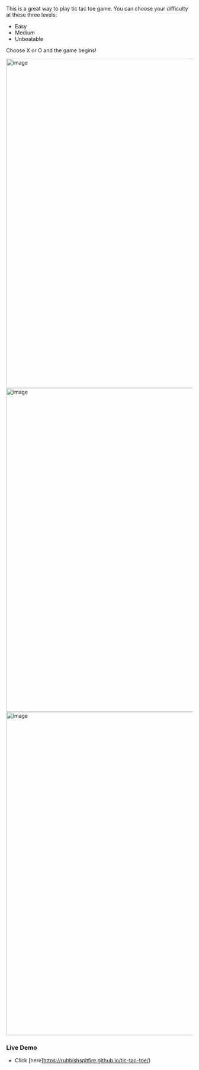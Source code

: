 This is a great way to play tic tac toe game. You can choose your difficulty at these three levels:

* Easy
* Medium
* Unbeatable

Choose X or O and the game begins!

<img width="889" alt="image" src="https://user-images.githubusercontent.com/54087235/209450876-666bcd13-e2a6-42b4-9468-5f60092ee0c3.png">
<img width="874" alt="image" src="https://user-images.githubusercontent.com/54087235/209450886-a3798059-7519-4848-9d14-4579c0c0a5c8.png">
<img width="873" alt="image" src="https://user-images.githubusercontent.com/54087235/209450905-530fb9b1-bf2d-4990-a37a-a78a5994af9f.png">


### Live Demo
- Click [here]https://rubbishspitfire.github.io/tic-tac-toe/)
